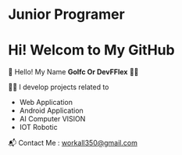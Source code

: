 # Junior Programer
# Hi! Welcom to My GitHub

👋 Hello! My Name **Golfc Or DevFFlex** 👨‍💻

🧑‍💻 I develop projects related to
- Web Application
- Android Application
- AI Computer VISION
- IOT Robotic

📬 Contact Me : workall350@gmail.com
